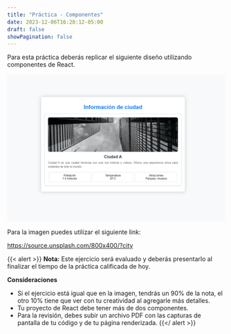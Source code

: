```yaml
---
title: "Práctica - Componentes"
date: 2023-12-06T16:28:12-05:00
draft: false
showPagination: false
---
```


Para esta práctica deberás replicar el siguiente diseño utilizando componentes de React.

![Alt text](image.png)

Para la imagen puedes utilizar el siguiente link:

https://source.unsplash.com/800x400/?city

{{< alert >}}
**Nota:** Este ejercicio será evaluado y deberás presentarlo al finalizar el tiempo de la práctica calificada de hoy.

**Consideraciones**

- Si el ejercicio está igual que en la imagen, tendrás un 90% de la nota, el otro 10% tiene que ver con tu creatividad al agregarle más detalles.
- Tu proyecto de React debe tener más de dos componentes.
- Para la revisión, debes subir un archivo PDF con las capturas de pantalla de tu código y de tu página renderizada.
  {{</ alert >}}
